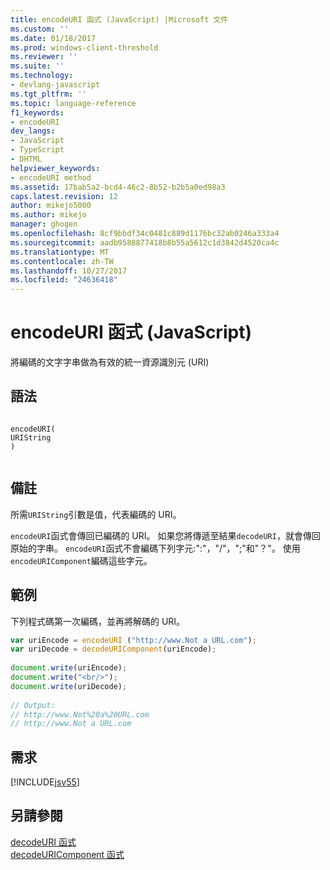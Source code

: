 ```yaml
---
title: encodeURI 函式 (JavaScript) |Microsoft 文件
ms.custom: ''
ms.date: 01/18/2017
ms.prod: windows-client-threshold
ms.reviewer: ''
ms.suite: ''
ms.technology:
- devlang-javascript
ms.tgt_pltfrm: ''
ms.topic: language-reference
f1_keywords:
- encodeURI
dev_langs:
- JavaScript
- TypeScript
- DHTML
helpviewer_keywords:
- encodeURI method
ms.assetid: 17bab5a2-bcd4-46c2-8b52-b2b5a0ed98a3
caps.latest.revision: 12
author: mikejo5000
ms.author: mikejo
manager: ghogen
ms.openlocfilehash: 8cf9bbdf34c0481c889d1176bc32ab0246a333a4
ms.sourcegitcommit: aadb9588877418b8b55a5612c1d3842d4520ca4c
ms.translationtype: MT
ms.contentlocale: zh-TW
ms.lasthandoff: 10/27/2017
ms.locfileid: "24636418"
---
```

# <a name="encodeuri-function-javascript"></a>encodeURI 函式 (JavaScript)
將編碼的文字字串做為有效的統一資源識別元 (URI)  
  
## <a name="syntax"></a>語法  
  
```  
  
encodeURI(  
URIString  
)  
  
```  
  
## <a name="remarks"></a>備註  
 所需`URIString`引數是值，代表編碼的 URI。  
  
 `encodeURI`函式會傳回已編碼的 URI。 如果您將傳遞至結果`decodeURI`，就會傳回原始的字串。 `encodeURI`函式不會編碼下列字元:":"，"/"，";"和"？"。 使用`encodeURIComponent`編碼這些字元。  
  
## <a name="example"></a>範例  
 下列程式碼第一次編碼，並再將解碼的 URI。  
  
```JavaScript  
var uriEncode = encodeURI ("http://www.Not a URL.com");  
var uriDecode = decodeURIComponent(uriEncode);  
  
document.write(uriEncode);  
document.write("<br/>");  
document.write(uriDecode);  
  
// Output:  
// http://www.Not%20a%20URL.com  
// http://www.Not a URL.com  
```  
  
## <a name="requirements"></a>需求  
 [!INCLUDE[jsv55](../../javascript/reference/includes/jsv55-md.md)]  
  
## <a name="see-also"></a>另請參閱  
 [decodeURI 函式](../../javascript/reference/decodeuri-function-javascript.md)   
 [decodeURIComponent 函式](../../javascript/reference/decodeuricomponent-function-javascript.md)